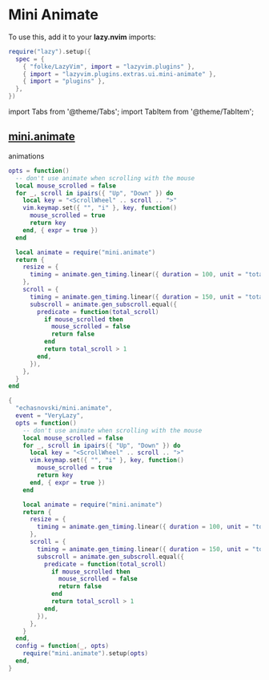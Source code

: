# Mini Animate

<!-- plugins:start -->

To use this, add it to your **lazy.nvim** imports:

```lua title="lua/config/lazy.lua" {4}
require("lazy").setup({
  spec = {
    { "folke/LazyVim", import = "lazyvim.plugins" },
    { import = "lazyvim.plugins.extras.ui.mini-animate" },
    { import = "plugins" },
  },
})
```

import Tabs from '@theme/Tabs';
import TabItem from '@theme/TabItem';

## [mini.animate](https://github.com/echasnovski/mini.animate)

 animations


<Tabs>

<TabItem value="opts" label="Options">

```lua
opts = function()
  -- don't use animate when scrolling with the mouse
  local mouse_scrolled = false
  for _, scroll in ipairs({ "Up", "Down" }) do
    local key = "<ScrollWheel" .. scroll .. ">"
    vim.keymap.set({ "", "i" }, key, function()
      mouse_scrolled = true
      return key
    end, { expr = true })
  end

  local animate = require("mini.animate")
  return {
    resize = {
      timing = animate.gen_timing.linear({ duration = 100, unit = "total" }),
    },
    scroll = {
      timing = animate.gen_timing.linear({ duration = 150, unit = "total" }),
      subscroll = animate.gen_subscroll.equal({
        predicate = function(total_scroll)
          if mouse_scrolled then
            mouse_scrolled = false
            return false
          end
          return total_scroll > 1
        end,
      }),
    },
  }
end
```

</TabItem>


<TabItem value="code" label="Full Spec">

```lua
{
  "echasnovski/mini.animate",
  event = "VeryLazy",
  opts = function()
    -- don't use animate when scrolling with the mouse
    local mouse_scrolled = false
    for _, scroll in ipairs({ "Up", "Down" }) do
      local key = "<ScrollWheel" .. scroll .. ">"
      vim.keymap.set({ "", "i" }, key, function()
        mouse_scrolled = true
        return key
      end, { expr = true })
    end

    local animate = require("mini.animate")
    return {
      resize = {
        timing = animate.gen_timing.linear({ duration = 100, unit = "total" }),
      },
      scroll = {
        timing = animate.gen_timing.linear({ duration = 150, unit = "total" }),
        subscroll = animate.gen_subscroll.equal({
          predicate = function(total_scroll)
            if mouse_scrolled then
              mouse_scrolled = false
              return false
            end
            return total_scroll > 1
          end,
        }),
      },
    }
  end,
  config = function(_, opts)
    require("mini.animate").setup(opts)
  end,
}
```

</TabItem>

</Tabs>

<!-- plugins:end -->
